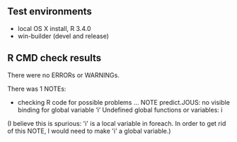 ## Test environments
* local OS X install, R 3.4.0
* win-builder (devel and release)

## R CMD check results
There were no ERRORs or WARNINGs.

There was 1 NOTEs:

* checking R code for possible problems ... NOTE
predict.JOUS: no visible binding for global variable ‘i’
Undefined global functions or variables:
  i

(I believe this is spurious: 'i' is a local variable in foreach.  In order to
get rid of this NOTE, I would need to make 'i' a global variable.)

